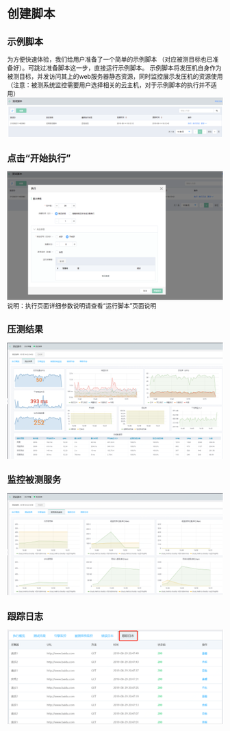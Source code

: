 # 创建脚本
## 示例脚本
为方便快速体验，我们给用户准备了一个简单的示例脚本 （对应被测目标也已准备好）。可跳过准备脚本这一步，直接运行示例脚本。
示例脚本将发压机自身作为被测目标，并发访问其上的web服务器静态资源，同时监控展示发压机的资源使用（注意：被测系统监控需要用户选择相关的云主机，对于示例脚本的执行并不适用）
![](../../../../image/Perftest/1.png)
## 点击“开始执行”
![](../../../../image/Perftest/2.png)
说明：执行页面详细参数说明请查看“运行脚本”页面说明
## 压测结果
![](../../../../image/Perftest/3.png)
## 监控被测服务
![](../../../../image/Perftest/4.png)
## 跟踪日志
![](../../../../image/Perftest/5.png)

